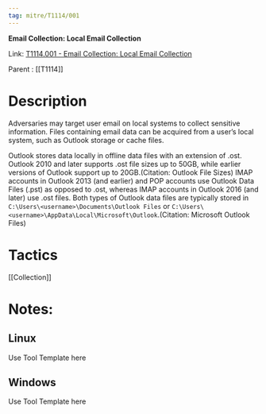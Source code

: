 ```yaml
---
tag: mitre/T1114/001
---
```


**Email Collection: Local Email Collection**

Link: [T1114.001 - Email Collection: Local Email Collection](https://attack.mitre.org/techniques/T1114/001)

Parent : [[T1114]]


# Description

Adversaries may target user email on local systems to collect sensitive information. Files containing email data can be acquired from a user’s local system, such as Outlook storage or cache files.

Outlook stores data locally in offline data files with an extension of .ost. Outlook 2010 and later supports .ost file sizes up to 50GB, while earlier versions of Outlook support up to 20GB.(Citation: Outlook File Sizes) IMAP accounts in Outlook 2013 (and earlier) and POP accounts use Outlook Data Files (.pst) as opposed to .ost, whereas IMAP accounts in Outlook 2016 (and later) use .ost files. Both types of Outlook data files are typically stored in `C:\Users\<username>\Documents\Outlook Files` or `C:\Users\<username>\AppData\Local\Microsoft\Outlook`.(Citation: Microsoft Outlook Files)

# Tactics


[[Collection]]


# Notes:

## Linux

Use Tool Template here

## Windows

Use Tool Template here